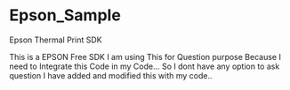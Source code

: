 # Epson_Sample
Epson Thermal Print SDK


This is a EPSON Free SDK I am using This for Question purpose Because I need to Integrate this Code in my Code...
So I dont have any option to ask question I have added and modified this with my code..
